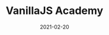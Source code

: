 ---
title: VanillaJS Academy
description: Projects for Chris Ferdinandi's Vanilla JS Academy, a project-based online JavaScript training program for beginners.
skills: Javascript & CSS
# image: assets/img/projects/
date: 2021-02-20
tags:
  - code-projects
  - code-feat
layout: layouts/code-projects.njk
webLink: https://vanillajs-academy-2020-ximenavf.netlify.app/index.html
githubLink: https://github.com/ximenavf92/vanillajs-academy-2020/ 
---